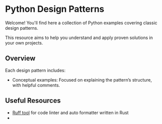 # Python Design Patterns

Welcome!
You'll find here a collection of Python examples covering classic design patterns. 

This resource aims to help you understand and apply proven solutions in your own projects.

## Overview

Each design pattern includes:

- Conceptual examples: Focused on explaining the pattern’s structure, with helpful comments.

## Useful Resources
- [Ruff tool](https://docs.astral.sh/ruff/) for code linter and auto formatter written in Rust
- 